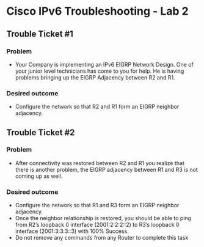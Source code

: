 # Cisco IPv6 Troubleshooting - Lab 2

## Trouble Ticket #1

### Problem
- Your Company is implementing an IPv6 EIGRP Network Design. One of your junior level technicians has come to you for help. He is having problems bringing up the EIGRP Adjacency between R2 and R1.

### Desired outcome
- Configure the network so that R2 and R1 form an EIGRP neighbor adjacency.

## Trouble Ticket #2

### Problem
- After connectivity was restored between R2 and R1 you realize that there is another problem, the EIGRP adjacency between R1 and R3 is not coming up as well.

### Desired outcome
- Configure the network so that R1 and R3 form an EIGRP neighbor adjacency.
- Once the neighbor relationship is restored, you should be able to ping from R2’s loopback 0 interface (2001:2:2:2::2) to R3’s loopback 0 interface (2001:3:3:3::3) with 100% Success.
- Do not remove any commands from any Router to complete this task
